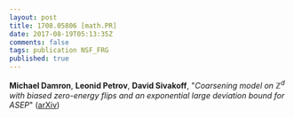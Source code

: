 ```yaml
---
layout: post
title: 1708.05806 [math.PR]
date: 2017-08-19T05:13:35Z
comments: false
tags: publication NSF_FRG
published: true
---
```


<b>Michael Damron</b>, <b>Leonid Petrov</b>, <b>David Sivakoff</b>, "<i>Coarsening model on $\mathbb{Z}^d$ with biased zero-energy flips and an  exponential large deviation bound for ASEP</i>" ([arXiv](http://arxiv.org/abs/1708.05806v2))
